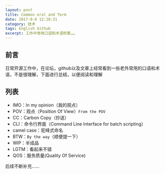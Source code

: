 ```yaml
---
layout: post
title: Common oral and Term
date: 2017-9-8 12:10:31
category: 技术
tags: English Github
excerpt: 工作中常用口语和术语积累……
---
```


## 前言

日常开源工作中，在论坛，github以及文章上经常看到一些老外常用的口语和术语，不是很理解，下面进行总结，以便阅读和理解

## 列表

* IMO：In my opinion（我的观点）
* POV：观点（Position Of View）`From the POV`
* CC：Carbon Copy（抄送）
* CLI：命令行界面（Command Line Interface for batch scripting）
* camel case：驼峰式命名
* BTW：`By the way`（顺便提一下）
* WIP：半成品
* LGTM：看起来不错
* QOS：服务质量(Quality Of Service)

后续不断补充……